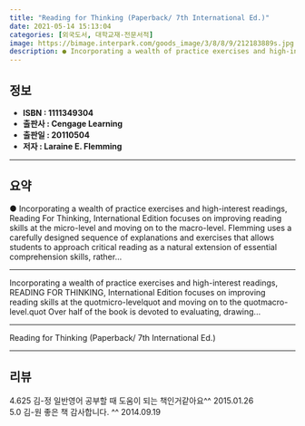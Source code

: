 ```yaml
---
title: "Reading for Thinking (Paperback/ 7th International Ed.)"
date: 2021-05-14 15:13:04
categories: [외국도서, 대학교재-전문서적]
image: https://bimage.interpark.com/goods_image/3/8/8/9/212183889s.jpg
description: ● Incorporating a wealth of practice exercises and high-interest readings, Reading For Thinking, International Edition focuses on improving reading skills at t
---
```


## **정보**

- **ISBN : 1111349304**
- **출판사 : Cengage Learning**
- **출판일 : 20110504**
- **저자 : Laraine E. Flemming**

------



## **요약**

●  Incorporating a wealth of practice exercises and high-interest readings, Reading For Thinking, International Edition focuses on improving reading skills at the micro-level and moving on to the macro-level. Flemming uses a carefully designed sequence of explanations and exercises that allows students to approach critical reading as a natural extension of essential comprehension skills, rather...

------

Incorporating a wealth of practice exercises and high-interest readings, READING FOR THINKING, International Edition focuses on improving reading skills at the quotmicro-levelquot and moving on to the quotmacro-level.quot Over half of the book is devoted to evaluating, drawing... 

------


Reading for Thinking (Paperback/ 7th International Ed.) 

------


## **리뷰** 

4.625 김-정 일반영어 공부할 때 도움이 되는 책인거같아요^^ 2015.01.26 <br/>5.0 김-원 좋은 책 감사합니다. ^^ 2014.09.19 <br/>